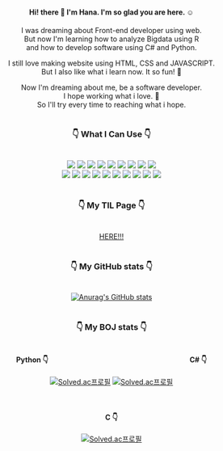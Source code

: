 #


<div align = "center">
  

#### Hi! there 👋 I'm Hana. I'm so glad you are here. :relaxed:

I was dreaming about Front-end developer using web. </br>
But now I'm learning how to analyze Bigdata using R </br>
and how to develop software using C# and Python.

I still love making website using HTML, CSS and JAVASCRIPT.</br>
But I also like what i learn now. It so fun! :star_struck:

Now I'm dreaming about me, be a software developer.</br>
I hope working what i love. :smiling_face_with_three_hearts:</br>
So I'll try every time to reaching what i hope.
#

### 👇 What I Can Use 👇</br></br>
<img src="https://img.shields.io/badge/R-276DC3?logo=R&logoColor=white&style=for-the-badge" /> 
<img src="https://img.shields.io/badge/Python-3776AB.svg?logo=Python&logoColor=white&style=for-the-badge" /> 
<img src="https://img.shields.io/badge/Django-092E20.svg?logo=Django&logoColor=white&style=for-the-badge" /> 
<img src="https://img.shields.io/badge/C%23-239120?style=for-the-badge&logo=c-sharp&logoColor=white" />
<img src="https://img.shields.io/badge/JavaScript-F7DF1E.svg?logo=JavaScript&logoColor=white&style=for-the-badge" /> 
<img src="https://img.shields.io/badge/PHP-777BB4.svg?logo=PHP&logoColor=white&style=for-the-badge" /> 
<img src="https://img.shields.io/badge/java-%23ED8B00.svg?style=for-the-badge&logo=openjdk&logoColor=white" /> 
<img src="https://img.shields.io/badge/node.js-6DA55F?style=for-the-badge&logo=node.js&logoColor=white" /> 
<img src="https://img.shields.io/badge/kotlin-%237F52FF.svg?style=for-the-badge&logo=kotlin&logoColor=white" />
</br> 
<img src="https://img.shields.io/badge/HTML5-E34F26.svg?logo=HTML5&logoColor=white&style=for-the-badge" /> 
<img src="https://img.shields.io/badge/CSS3-1572B6.svg?logo=CSS3&logoColor=white&style=for-the-badge" /> 
<img src="https://img.shields.io/badge/jQuery-0769AD.svg?logo=jQuery&logoColor=white&style=for-the-badge" /> 
<img src="https://img.shields.io/badge/SQLite-003B57.svg?logo=SQLite&logoColor=white&style=for-the-badge" /> 
<img src="https://img.shields.io/badge/MariaDB-003545.svg?logo=MariaDB&logoColor=white&style=for-the-badge" /> 
<img src="https://img.shields.io/badge/Git-F05032.svg?logo=Git&logoColor=white&style=for-the-badge" /> 
<img src="https://img.shields.io/badge/GitHub-181717.svg?logo=GitHub&logoColor=white&style=for-the-badge" /> 
<img src="https://img.shields.io/badge/Slack-4A154B.svg?logo=Slack&logoColor=white&style=for-the-badge" /> 
<img src="https://img.shields.io/badge/Bootstrap-7952B3.svg?logo=Bootstrap&logoColor=white&style=for-the-badge" /> 
<img src="https://img.shields.io/badge/android%20studio-346ac1?style=for-the-badge&logo=android%20studio&logoColor=white" />
</br></br>


### 👇 My TIL Page 👇</br></br>
<a href="https://childlike-continent-007.notion.site/TIL-Today-I-Learned-b0e24738ce5240f085f00451c05eaefc?pvs=4">HERE!!!</a></br></br>

### 👇 My GitHub stats 👇</br></br>
[![Anurag's GitHub stats](https://github-readme-stats.vercel.app/api?username=hello9721)](https://github.com/anuraghazra/github-readme-stats)</br></br>

### 👇 My BOJ stats 👇</br></br>

#### Python 👇                    C# 👇
[![Solved.ac프로필](http://mazassumnida.wtf/api/v2/generate_badge?boj=hello9721)](https://solved.ac/hello9721) [![Solved.ac프로필](http://mazassumnida.wtf/api/v2/generate_badge?boj=hanya97)](https://solved.ac/profile/hanya97)

</br>

#### C 👇
[![Solved.ac프로필](http://mazassumnida.wtf/api/v2/generate_badge?boj=xium9721)](https://solved.ac/xium9721)

</div>
